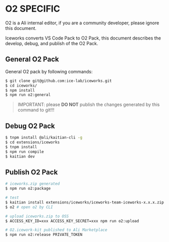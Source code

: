 # O2 SPECIFIC

O2 is a Ali internal editor, if you are a community developer, please ignore this document.

Iceworks converts VS Code Pack to O2 Pack, this document describes the develop, debug, and publish of the O2 Pack.

## General O2 Pack 

General O2 pack by following commands:

```bash
$ git clone git@github.com:ice-lab/iceworks.git
$ cd iceworks/
$ npm install
$ npm run o2:general
```

> IMPORTANT: please **DO NOT** publish the changes generated by this command to git!!!

## Debug O2 Pack

```bash
$ tnpm install @ali/kaitian-cli -g
$ cd extensions/iceworks
$ tnpm install
$ npm run compile
$ kaitian dev
```

## Publish O2 Pack

```bash
# iceworks.zip generated
$ npm run o2:package

# test
$ kaitian install extensions/iceworks/iceworks-team-iceworks-x.x.x.zip # install Pack to o2
$ o2 # open o2 by CLI

# upload iceworks.zip to OSS
$ ACCESS_KEY_ID=xxx ACCESS_KEY_SECRET=xxx npm run o2:upload

# O2.icework-kit published to Ali Marketplace
$ npm run o2:release PRIVATE_TOKEN
```
